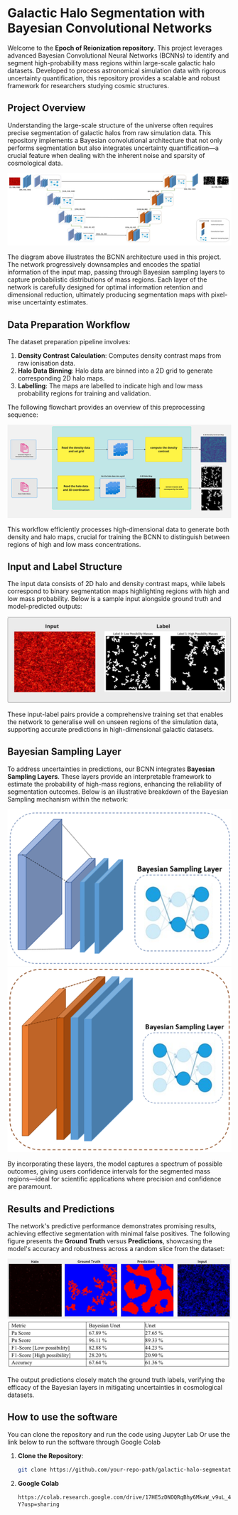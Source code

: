 # Galactic Halo Segmentation with Bayesian Convolutional Networks

Welcome to the **Epoch of Reionization repository**. This project leverages advanced Bayesian Convolutional Neural Networks (BCNNs) to identify and segment high-probability mass regions within large-scale galactic halo datasets. Developed to process astronomical simulation data with rigorous uncertainty quantification, this repository provides a scalable and robust framework for researchers studying cosmic structures.

## Project Overview

Understanding the large-scale structure of the universe often requires precise segmentation of galactic halos from raw simulation data. This repository implements a Bayesian convolutional architecture that not only performs segmentation but also integrates uncertainty quantification—a crucial feature when dealing with the inherent noise and sparsity of cosmological data.

![Network Architecture](https://raw.githubusercontent.com/NiloofarESF1996/epoch-of-reionization/refs/heads/main/Images/img_1.png)

The diagram above illustrates the BCNN architecture used in this project. The network progressively downsamples and encodes the spatial information of the input map, passing through Bayesian sampling layers to capture probabilistic distributions of mass regions. Each layer of the network is carefully designed for optimal information retention and dimensional reduction, ultimately producing segmentation maps with pixel-wise uncertainty estimates.

## Data Preparation Workflow

The dataset preparation pipeline involves:

1. **Density Contrast Calculation**: Computes density contrast maps from raw ionisation data.
2. **Halo Data Binning**: Halo data are binned into a 2D grid to generate corresponding 2D halo maps.
3. **Labelling**: The maps are labelled to indicate high and low mass probability regions for training and validation.

The following flowchart provides an overview of this preprocessing sequence:

![Data Workflow](https://raw.githubusercontent.com/NiloofarESF1996/epoch-of-reionization/refs/heads/main/Images/img.png)

This workflow efficiently processes high-dimensional data to generate both density and halo maps, crucial for training the BCNN to distinguish between regions of high and low mass concentrations.

## Input and Label Structure

The input data consists of 2D halo and density contrast maps, while labels correspond to binary segmentation maps highlighting regions with high and low mass probability. Below is a sample input alongside ground truth and model-predicted outputs:

![Input and Label](https://raw.githubusercontent.com/NiloofarESF1996/epoch-of-reionization/refs/heads/main/Images/img_2.png)

These input-label pairs provide a comprehensive training set that enables the network to generalise well on unseen regions of the simulation data, supporting accurate predictions in high-dimensional galactic datasets.

## Bayesian Sampling Layer

To address uncertainties in predictions, our BCNN integrates **Bayesian Sampling Layers**. These layers provide an interpretable framework to estimate the probability of high-mass regions, enhancing the reliability of segmentation outcomes. Below is an illustrative breakdown of the Bayesian Sampling mechanism within the network:

![Bayesian Sampling Layer](https://raw.githubusercontent.com/NiloofarESF1996/epoch-of-reionization/refs/heads/main/Images/img_4.png)
![Bayesian Sampling Layer](https://raw.githubusercontent.com/NiloofarESF1996/epoch-of-reionization/refs/heads/main/Images/img_5.png)

By incorporating these layers, the model captures a spectrum of possible outcomes, giving users confidence intervals for the segmented mass regions—ideal for scientific applications where precision and confidence are paramount.

## Results and Predictions

The network's predictive performance demonstrates promising results, achieving effective segmentation with minimal false positives. The following figure presents the **Ground Truth** versus **Predictions**, showcasing the model's accuracy and robustness across a random slice from the dataset:

![Results Comparison](https://raw.githubusercontent.com/NiloofarESF1996/epoch-of-reionization/refs/heads/main/Images/img_3.png)
![Results Comparison](https://raw.githubusercontent.com/NiloofarESF1996/epoch-of-reionization/refs/heads/main/Images/img_6.png)

The output predictions closely match the ground truth labels, verifying the efficacy of the Bayesian layers in mitigating uncertainties in cosmological datasets.

## How to use the software
You can clone the repository and run the code using Jupyter Lab Or use the link below to run the software through Google Colab
1. **Clone the Repository**:
   ```bash
   git clone https://github.com/your-repo-path/galactic-halo-segmentation.git
   ```
2. **Google Colab**
   ```Link
   https://colab.research.google.com/drive/17HE5zDNOQRqBhy6MkaW_v9uL_43tPv-Y?usp=sharing
   ```